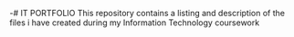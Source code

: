 -# IT PORTFOLIO
This repository contains a listing and description of the files i have created during my Information Technology coursework
